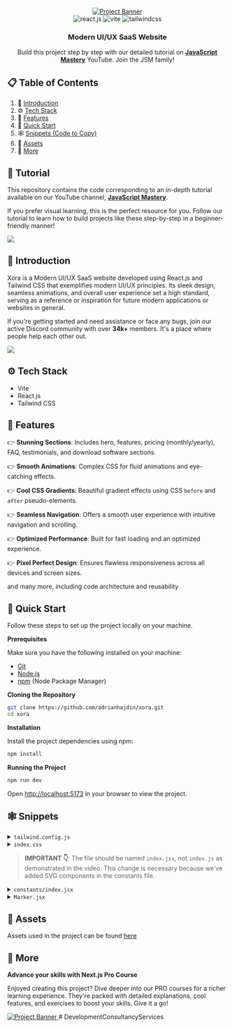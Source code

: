 <div align="center">
  <br />
    <a href="https://youtu.be/ukiGFmZ32YA?feature=shared" target="_blank">
      <img src="https://github.com/user-attachments/assets/a582919b-1bdf-4cb2-af44-69b2159cf109" alt="Project Banner">
    </a>
  <br />

  <div>
    <img src="https://img.shields.io/badge/-React_JS-black?style=for-the-badge&logoColor=white&logo=react&color=61DAFB" alt="react.js" />
    <img src="https://img.shields.io/badge/-Vite-black?style=for-the-badge&logoColor=white&logo=vite&color=646CFF" alt="vite" />
    <img src="https://img.shields.io/badge/-Tailwind_CSS-black?style=for-the-badge&logoColor=white&logo=tailwindcss&color=06B6D4" alt="tailwindcss" />
  </div>

<h3 align="center">Modern UI/UX SaaS Website</h3>

   <div align="center">
     Build this project step by step with our detailed tutorial on <a href="https://www.youtube.com/@javascriptmastery/videos" target="_blank"><b>JavaScript Mastery</b></a> YouTube. Join the JSM family!
    </div>
</div>

## 📋 <a name="table">Table of Contents</a>

1. 🤖 [Introduction](#introduction)
2. ⚙️ [Tech Stack](#tech-stack)
3. 🔋 [Features](#features)
4. 🤸 [Quick Start](#quick-start)
5. 🕸️ [Snippets (Code to Copy)](#snippets)
6. 🔗 [Assets](#links)
7. 🚀 [More](#more)

## 🚨 Tutorial

This repository contains the code corresponding to an in-depth tutorial available on our YouTube
channel, <a href="https://www.youtube.com/@javascriptmastery/videos" target="_blank"><b>JavaScript Mastery</b></a>.

If you prefer visual learning, this is the perfect resource for you. Follow our tutorial to learn how to build projects
like these step-by-step in a beginner-friendly manner!

<a href="https://youtu.be/ukiGFmZ32YA?feature=shared" target="_blank"><img src="https://github.com/sujatagunale/EasyRead/assets/151519281/1736fca5-a031-4854-8c09-bc110e3bc16d" /></a>

## <a name="introduction">🤖 Introduction</a>

Xora is a Modern UI/UX SaaS website developed using React.js and Tailwind CSS that exemplifies modern UI/UX principles.
Its sleek design, seamless animations, and overall user experience set a high standard, serving as a reference or
inspiration for future modern applications or websites in general.

If you're getting started and need assistance or face any bugs, join our active Discord community with over **34k+**
members. It's a place where people help each other out.

<a href="https://discord.com/invite/n6EdbFJ" target="_blank"><img src="https://github.com/sujatagunale/EasyRead/assets/151519281/618f4872-1e10-42da-8213-1d69e486d02e" /></a>

## <a name="tech-stack">⚙️ Tech Stack</a>

- Vite
- React.js
- Tailwind CSS

## <a name="features">🔋 Features</a>

👉 **Stunning Sections**: Includes hero, features, pricing (monthly/yearly), FAQ, testimonials, and download software
sections.

👉 **Smooth Animations**: Complex CSS for fluid animations and eye-catching effects.

👉 **Cool CSS Gradients**: Beautiful gradient effects using CSS `before` and `after` pseudo-elements.

👉 **Seamless Navigation**: Offers a smooth user experience with intuitive navigation and scrolling.

👉 **Optimized Performance**: Built for fast loading and an optimized experience.

👉 **Pixel Perfect Design**: Ensures flawless responsiveness across all devices and screen sizes.

and many more, including code architecture and reusability

## <a name="quick-start">🤸 Quick Start</a>

Follow these steps to set up the project locally on your machine.

**Prerequisites**

Make sure you have the following installed on your machine:

- [Git](https://git-scm.com/)
- [Node.js](https://nodejs.org/en)
- [npm](https://www.npmjs.com/) (Node Package Manager)

**Cloning the Repository**

```bash
git clone https://github.com/adrianhajdin/xora.git
cd xora
```

**Installation**

Install the project dependencies using npm:

```bash
npm install
```

**Running the Project**

```bash
npm run dev
```

Open [http://localhost:5173](http://localhost:5173) in your browser to view the project.

## <a name="snippets">🕸️ Snippets</a>

<details>
<summary><code>tailwind.config.js</code></summary>

```jsx
/** @type {import('tailwindcss').Config} */
export default {
  content: ['./index.html', './src/**/*.{js,ts,jsx,tsx}'],
  theme: {
    extend: {
      colors: {
        p1: '#2EF2FF',
        p2: '#3C52D9',
        p3: '#C8EA80',
        p4: '#EAEDFF',
        p5: '#C4CBF5',
        s1: '#080D27',
        s2: '#0C1838',
        s3: '#334679',
        s4: '#1959AD',
        s5: '#263466',
        black: {
          DEFAULT: '#000000',
          100: '#05091D',
        },
      },
      boxShadow: {
        100: '0px 4px 4px rgba(0, 0, 0, 0.25), 0px 16px 24px rgba(0, 0, 0, 0.25), inset 0px 3px 6px #1959AD',
        200: '0px 4px 4px rgba(0, 0, 0, 0.25), 0px 16px 24px rgba(0, 0, 0, 0.25), inset 0px 4px 10px #3391FF',
        300: '0px 4px 4px rgba(0, 0, 0, 0.25), 0px 16px 24px rgba(0, 0, 0, 0.25), inset 0px 3px 6px #1959AD',
        400: 'inset 0px 2px 4px 0 rgba(255, 255, 255, 0.05)',
        500: '0px 16px 24px rgba(0, 0, 0, 0.25), 0px -14px 48px rgba(40, 51, 111, 0.7)',
      },
      fontFamily: {
        inter: ['Inter', 'sans-serif'],
        poppins: ['Poppins', 'sans-serif'],
      },
      transitionProperty: {
        borderColor: 'border-color',
      },
      spacing: {
        '1/5': '20%',
        '2/5': '40%',
        '3/5': '60%',
        '4/5': '80%',
        '3/20': '15%',
        '7/20': '35%',
        '9/20': '45%',
        '11/20': '55%',
        '13/20': '65%',
        '15/20': '75%',
        '17/20': '85%',
        '19/20': '95%',
        22: '88px',
        100: '100px',
        512: '512px',
        330: '330px',
        388: '388px',
        400: '400px',
        440: '440px',
        640: '640px',
        960: '960px',
        1230: '1230px',
      },
      zIndex: {
        1: '1',
        2: '2',
        4: '4',
      },
      lineHeight: {
        12: '48px',
      },
      borderRadius: {
        14: '14px',
        20: '20px',
        40: '40px',
        half: '50%',
        '7xl': '40px',
      },
      flex: {
        50: '0 0 50%',
        320: '1px 0 320px',
        300: '0 0 300px',
        540: '0 0 540px',
        280: '0 0 280px',
        256: '0 0 256px',
        100: '0 0 100%',
      },
    },
  },
  plugins: [],
};
```

</details>

<details>
<summary><code>index.css</code></summary>

```css
@import url('https://fonts.googleapis.com/css2?family=Inter:ital,opsz,wght@0,14..32,100..900;1,14..32,100..900&family=Poppins:ital,wght@0,100;0,200;0,300;0,400;0,500;0,600;0,700;0,800;0,900;1,100;1,200;1,300;1,400;1,500;1,600;1,700;1,800;1,900&display=swap');

@tailwind base;
@tailwind components;
@tailwind utilities;

@layer base {
  html {
    @apply bg-s1;
  }

  body {
    @apply font-poppins text-[16px] tracking-[-0.03em] text-p5;
  }

  a {
    @apply no-underline;
  }

  img {
    @apply block max-w-full;
  }

  button {
    @apply bg-none tracking-[-0.03em];
  }

  input {
    @apply tracking-[-0.03em];
  }
}

@layer utilities {
  /* START of Typography */
  .h-num {
    @apply font-inter text-[72px] font-bold leading-[84px];
  }

  .h1 {
    @apply text-[84px] font-black leading-[84px] tracking-[-0.03em];
  }

  .h2 {
    @apply text-[64px] font-black leading-[64px];
  }

  .h3 {
    @apply text-[48px] font-semibold leading-[56px] tracking-[-0.02em];
  }

  .h4 {
    @apply text-[40px] font-semibold leading-[52px];
  }

  .h5 {
    @apply text-[32px] font-semibold leading-[40px];
  }

  .h6 {
    @apply text-[24px] font-medium leading-[36px];
  }

  .body-1 {
    @apply text-[22px] leading-[36px];
  }

  .body-2 {
    @apply text-[18px] font-semibold leading-[32px];
  }

  .body-3 {
    @apply text-[16px] leading-[28px] tracking-[0.02em];
  }

  .base {
    @apply text-[16px] font-medium leading-[24px] tracking-[0.03em];
  }

  .base-bold {
    @apply text-[16px] font-bold leading-[24px];
  }

  .base-small {
    @apply text-[14px] font-semibold leading-[18px] tracking-[0.03em];
  }

  .small-1 {
    @apply text-[14px] font-semibold leading-[18px] tracking-[0.03em];
  }

  .small-2 {
    @apply text-[12px] font-bold leading-[16px] tracking-[0.3em];
  }

  .small-compact {
    @apply text-[12px] font-semibold leading-[18px] tracking-[0.03em];
  }

  /* END of Typography */
  /* START of Gradients */
  .g1 {
    background: linear-gradient(rgba(196, 203, 245, 0.5), transparent);
  }

  .g2 {
    background: linear-gradient(#3062a3, #19549f);
  }

  .g3 {
    background: linear-gradient(#3c52d9, #0c1838);
  }

  .g4 {
    background: linear-gradient(#253575, #162561);
  }

  .g5 {
    background: linear-gradient(#334679, #162561);
  }

  .g6 {
    background: linear-gradient(#334679, #0c1838);
  }

  .g7 {
    background: linear-gradient(#1b275a, #0e1434);
  }

  .g8 {
    background: linear-gradient(to right, transparent, #2ef2ff, transparent);
  }

  .g9 {
    background: linear-gradient(#080d27, transparent);
  }

  /* END of Gradients */
  /* START of Common */
  .container {
    @apply mx-auto max-w-[1252px] px-16 max-xl:px-10 max-lg:px-6 max-sm:px-4;
  }

  .caption {
    @apply small-2 mb-5 uppercase text-p3;
  }

  .scroll-hide::-webkit-scrollbar {
    display: none;
  }

  .scroll-hide {
    -ms-overflow-style: none; /* IE and Edge */
    scrollbar-width: none; /* Firefox */
  }

  /* END of Common */
  /* START of Header */
  .nav-active {
    @apply text-p3;
  }

  .nav-li {
    @apply relative flex flex-1 items-center justify-between max-lg:flex-col max-lg:items-start;
  }

  .nav-logo {
    @apply relative flex flex-1 items-center justify-center;
  }

  .dot {
    @apply size-1.5 rounded-full bg-p2 max-lg:hidden;
  }

  .sidebar-before {
    @apply max-lg:before:absolute max-lg:before:-right-64 max-lg:before:top-2/5 max-lg:before:h-[440px] max-lg:before:w-[252px] max-lg:before:bg-s4 max-lg:before:blur-[200px] max-lg:before:content-[''];
  }

  /* END of Header */
  /* START of Hero */
  .hero-img_res {
    @apply max-lg:-top-40 max-lg:left-[calc(50%-280px)] max-lg:w-[1160px] max-md:bottom-[-590px] max-md:left-[calc(50%-390px)] max-md:top-auto;
  }

  /* END of Hero */
  /*START of Custom Button*/
  .inner-before {
    @apply before:g7 before:absolute before:inset-0 before:opacity-0 before:transition-opacity before:duration-500 before:content-[''];
  }

  .glow-before {
    @apply before:g8 before:absolute before:left-2/5 before:top-0 before:z-4 before:h-0.5 before:w-3/5 before:opacity-0 before:transition-all before:duration-500 before:content-[''] group-hover:before:left-4 group-hover:before:opacity-40;
  }

  .glow-after {
    @apply after:g8 after:absolute after:bottom-0 after:left-4 after:z-4 after:h-0.5 after:w-7/20 after:opacity-0 after:transition-all after:duration-500 after:content-[''] group-hover:after:left-3/5 group-hover:after:opacity-40;
  }

  /*END of Custom Button*/
  /* START of Feature */
  .feature-after {
    @apply after:g1 after:absolute after:right-0 after:top-0 after:h-full after:w-1/2 after:mix-blend-soft-light after:content-[''] max-md:after:hidden;
  }

  /* END of Feature */
  /* START of Pricing */
  .pricing-head_before {
    @apply before:absolute before:-bottom-44 before:left-1/5 before:h-96 before:w-13/20 before:bg-s4/50 before:blur-[200px] before:content-[''];
  }

  .pricing-head_btn {
    @apply base-bold relative z-2 h-16 flex-1 uppercase text-p5 transition-colors duration-500 hover:text-p4;
  }

  .pricing-head_btn_before {
    @apply before:absolute before:-top-16 before:left-9 before:right-9 before:bg-s4 before:blur-xl before:content-[""];
  }

  .pricing-bg {
    @apply pointer-events-none absolute -bottom-16 left-[calc(50%-480px)] z-2 mx-auto w-960;
  }

  .pricing-plan_first {
    @apply first:rounded-bl-3xl first:rounded-tl-3xl lg:first:border-r-0;
  }

  .pricing-plan_last {
    @apply last:rounded-br-3xl last:rounded-tr-3xl lg:last:border-l-0;
  }

  .pricing-plan_odd {
    @apply odd:border-s3 odd:bg-s1 lg:odd:mt-12;
  }

  .pricing-plan_even {
    @apply even:g7 even:rounded-bl-3xl even:rounded-br-3xl even:rounded-tl-3xl even:rounded-tr-3xl even:border-s4;
  }

  /* END of Pricing */
  /* START of FAQ */
  .faq-line_after {
    @apply after:absolute after:-top-1.5 after:left-[calc(50%-5px)] after:z-4 after:size-2.5 after:rounded-half after:border-2 after:border-s2 after:bg-s1 after:content-[''];
  }

  .faq-glow_before {
    @apply before:absolute before:left-[calc(50%-160px)] before:top-[-160px] before:size-[320px] before:bg-s4/25 before:mix-blend-soft-light before:blur-[200px] before:content-[''];
  }

  .faq-icon {
    @apply before:absolute before:h-0.5 before:w-3 before:bg-p3 before:content-[''] after:absolute after:h-0.5 after:w-3 after:rotate-90 after:bg-p3 after:transition-all after:duration-500 after:content-[''];
  }

  /* END of FAQ */
  /* START of Testimonials */
  .testimonials_head-res {
    @apply max-2xl:mr-6 max-xl:mr-3 max-lg:mx-auto max-lg:mb-36 max-lg:max-w-330 max-lg:text-center max-md:mb-24 max-md:max-w-52;
  }

  .testimonials_inner-before {
    @apply before:pointer-events-none before:absolute before:-top-28 before:left-[calc(50%-1px)] before:h-[calc(100%+218px)] before:w-0.5 before:bg-s2 before:content-[''] before:max-lg:top-0 before:max-lg:h-full before:max-md:hidden;
  }

  .testimonials_inner-after {
    @apply after:pointer-events-none after:absolute after:-bottom-52 after:left-[calc(50%-1px)] after:h-24 after:w-0.5 after:bg-s5 after:content-[''] after:max-lg:-bottom-24 after:max-md:hidden;
  }

  .testimonials_group-after {
    @apply after:pointer-events-none after:absolute after:-bottom-[212px] after:left-[calc(50%-5px)] after:z-2 after:size-2.5 after:rounded-half after:border-2 after:border-s5 after:bg-s1 after:content-[''] max-lg:after:-bottom-[102px] max-md:after:hidden;
  }

  /* END of Testimonials */
  /*  START of Download*/
  .download_tech-link_last-before {
    @apply last:relative last:before:pointer-events-none last:before:absolute last:before:left-full last:before:top-[calc(50%-1px)] last:before:mr-6 last:before:h-0.5 last:before:w-[140px] last:before:bg-s5 last:before:content-[''] last:before:max-xl:w-[105px] last:before:max-lg:w-[80px] last:before:max-md:hidden;
  }

  .download_tech-link_last-after {
    @apply last:after:pointer-events-none last:after:absolute last:after:left-[223px] last:after:top-[calc(50%-5px)] last:after:z-2 last:after:size-2.5 last:after:rounded-half last:after:border-2 last:after:border-s5 last:after:bg-s1 last:after:content-[''] last:after:max-xl:left-[187px] last:after:max-lg:left-[163px] last:after:max-md:hidden;
  }

  .download_tech-icon {
    @apply relative z-2 flex size-full items-center justify-center transition-all duration-500;
  }

  .download_tech-icon_before {
    @apply before:absolute before:inset-1.5 before:rounded-half before:bg-s2 before:content-[''] hover:border-s4;
  }

  .download_tech-link:hover .download_tech-icon svg path {
    @apply fill-p1;
  }

  .download_preview-before {
    @apply before:g8 before:absolute before:-top-0.5 before:right-6 before:h-0.5 before:w-[63.2%] before:opacity-40 before:content-[''];
  }

  .download_preview-after {
    @apply after:g8 after:absolute after:-bottom-0.5 after:left-6 after:h-0.5 after:w-[42.2%] after:opacity-40 after:content-[''];
  }

  .download_preview-dot {
    @apply absolute top-6 size-2.5 rounded-half;
  }

  /*  END of Download*/
  /*  START of Footer */
  .legal-after {
    @apply after:absolute after:-right-5 after:top-[calc(50%-1px)] after:h-0.5 after:w-0.5 after:rounded-half after:bg-p2 after:content-[''];
  }

  .social-icon {
    @apply flex size-10 items-center justify-center rounded-full border-2 border-s4/25 bg-s1/5 transition-all duration-500 hover:border-s4;
  }

  /*  END of Footer*/
}
```

</details>

> **IMPORTANT 👇**: The file should be named `index.jsx`, not `index.js` as demonstrated in the video. This change is necessary because we've added SVG components in the constants file.

<details>
<summary><code>constants/index.jsx</code></summary>

```jsx
export const features = [
  {
    id: '0',
    icon: '/images/feature-1.png',
    caption: 'Easy integration',
    title: 'Work smarter not harder',
    text: "With Xora, tedious tasks are history. Automation and smart processes bring your productivity to new heights. It's like having an extra cup of coffee, but without the jitters.",
    button: {
      icon: '/images/magictouch.svg',
      title: 'Watch the demo',
    },
  },
  {
    id: '1',
    icon: '/images/feature-2.png',
    caption: 'Secure & trustworthy',
    title: 'Sleep easy, we got your back',
    text: 'Your data security is our priority. With state-of-the-art encryption and robust privacy controls, Xora helps keeps your information secure and locked up tighter than Fort Knox.',
    button: {
      icon: '/images/docs.svg',
      title: 'Read the docs',
    },
  },
];

export const details = [
  {
    id: '0',
    icon: '/images/detail-1.png',
    title: 'AI automated video editing',
  },
  {
    id: '1',
    icon: '/images/detail-2.png',
    title: 'Collaborate with your team',
  },
  {
    id: '2',
    icon: '/images/detail-3.png',
    title: 'Ultra fast cloud-engine',
  },
  {
    id: '3',
    icon: '/images/detail-4.png',
    title: '24 / 7 Customer support',
  },
];

export const faq = [
  {
    id: '0',
    question: 'How easy is it to setup Xora?',
    answer:
      'Absolutely! Not only you can upgrade your plan at any time but you also get a prorated discount giving you maximum value for your subscription.',
  },
  {
    id: '1',
    question: 'Can I integrate Xora with other platforms?',
    answer:
      'Absolutely! Not only you can upgrade your plan at any time but you also get a prorated discount giving you maximum value for your subscription.',
  },
  {
    id: '2',
    question: 'How often do you add new content?',
    answer:
      'Absolutely! Not only you can upgrade your plan at any time but you also get a prorated discount giving you maximum value for your subscription.',
  },
  {
    id: '3',
    question: 'What your refund policy?',
    answer:
      'Absolutely! Not only you can upgrade your plan at any time but you also get a prorated discount giving you maximum value for your subscription.',
  },
  {
    id: '4',
    question: 'Do you have corporate plans?',
    answer:
      'Absolutely! Not only you can upgrade your plan at any time but you also get a prorated discount giving you maximum value for your subscription.',
  },
  {
    id: '5',
    question: 'What happens when I’m out of storage?',
    answer:
      'Absolutely! Not only you can upgrade your plan at any time but you also get a prorated discount giving you maximum value for your subscription.',
  },
  {
    id: '6',
    question: 'Can I upgrade my plan?',
    answer:
      'Absolutely! Not only you can upgrade your plan at any time but you also get a prorated discount giving you maximum value for your subscription.',
  },
  {
    id: '7',
    question: 'How do I invite my team?',
    answer:
      'Absolutely! Not only you can upgrade your plan at any time but you also get a prorated discount giving you maximum value for your subscription.',
  },
  {
    id: '8',
    question: 'Do you offer training for individuals and teams?',
    answer:
      'Absolutely! Not only you can upgrade your plan at any time but you also get a prorated discount giving you maximum value for your subscription.',
  },
  {
    id: '9',
    question: 'I’m locked out of my account what do I do?',
    answer:
      'Absolutely! Not only you can upgrade your plan at any time but you also get a prorated discount giving you maximum value for your subscription.',
  },
];

export const plans = [
  {
    id: '0',
    title: 'Core',
    priceMonthly: 19,
    priceYearly: 12,
    caption: 'Best for solo creators',
    features: [
      '100MB Cloud storage',
      '100+ prompt templates',
      '5 projects',
      '24/7 support',
    ],
    icon: '/images/circle.svg',
    logo: '/images/plan-1.png',
  },
  {
    id: '1',
    title: 'Overdrive',
    priceMonthly: 79,
    priceYearly: 59,
    caption: 'Most popular plan',
    features: [
      'All Starter features',
      '1TB additional storage',
      'Unlimited projects',
      'Analytics',
    ],
    icon: '/images/triangle.svg',
    logo: '/images/plan-2.png',
  },
  {
    id: '2',
    title: 'Team',
    priceMonthly: 39,
    priceYearly: 29,
    caption: 'Exclusively for teams',
    features: [
      'All Overdrive features',
      '10TB additional storage',
      '50% off per member',
      'Real-time collaboration',
    ],
    icon: '/images/hexagon.svg',
    logo: '/images/plan-3.png',
  },
];

export const testimonials = [
  {
    id: '0',
    name: 'Jessica Saunders',
    role: 'Globalnomads',
    avatarUrl: '/images/testimonials/jessica-saunders.png',
    comment:
      "Xora's customer support is second to none! They’re like my tech superheroes, always there when I need them.",
  },
  {
    id: '1',
    name: 'Mark Erixon',
    role: 'Vid capital intl',
    avatarUrl: '/images/testimonials/mark-erixon.png',
    comment:
      "I was skeptical at first, but now I can't imagine our content operations without it. It's that impactful.",
  },
  {
    id: '2',
    name: 'Melanie Hurst',
    role: 'Cyberleap',
    avatarUrl: '/images/testimonials/melanie-hurst.png',
    comment:
      "Adopting this software was a breeze. It's made everyday tasks so much simpler.",
  },
  {
    id: '3',
    name: 'Alicia Barker',
    role: 'Cyberleap',
    avatarUrl: '/images/testimonials/alicia-barker.png',
    comment:
      "The analytics feature is like having a personal fortune teller. It's been instrumental in guiding our business decisions.",
  },
  {
    id: '4',
    name: 'Becky Snider',
    role: 'Floclips',
    avatarUrl: '/images/testimonials/becky-snider.png',
    comment:
      "Switched to Xora last month, and I'm already seeing results. Best decision for our team!",
  },
  {
    id: '5',
    name: 'Jim Bradley',
    role: 'Vid capital intl',
    avatarUrl: '/images/testimonials/jim-bradley.png',
    comment:
      'The efficiency boost is undeniable. This platform has transformed our workflow, forever.',
  },
];

export const logos = [
  {
    id: '0',
    title: 'Afterpay',
    url: '/images/logos/afterpay.svg',
    width: 156,
    height: 48,
  },
  {
    id: '1',
    title: 'Amplitude',
    url: '/images/logos/amplitude.svg',
    width: 194,
    height: 48,
  },
  {
    id: '2',
    title: 'Sonos',
    url: '/images/logos/sonos.svg',
    width: 115,
    height: 48,
  },
  {
    id: '3',
    title: 'Maze',
    url: '/images/logos/maze.svg',
    width: 142,
    height: 48,
  },
  {
    id: '4',
    title: 'Drips',
    url: '/images/logos/drips.svg',
    width: 77,
    height: 48,
  },
];

export const Ios = () => {
  return (
    <svg
      width="32"
      height="32"
      viewBox="0 0 32 32"
      fill="none"
      xmlns="http://www.w3.org/2000/svg"
    >
      <path
        d="M24.9404 17.0175C24.9566 15.791 25.2903 14.5884 25.9105 13.5217C26.5307 12.4549 27.4173 11.5586 28.4876 10.9162C27.8077 9.96818 26.9106 9.18798 25.8677 8.63759C24.8249 8.0872 23.6649 7.78178 22.48 7.74559C19.9523 7.48658 17.5019 9.22215 16.2138 9.22215C14.9009 9.22215 12.9177 7.77131 10.7822 7.8142C9.40087 7.85777 8.05467 8.2499 6.87475 8.95239C5.69483 9.65487 4.72143 10.6438 4.04939 11.8227C1.13826 16.7431 3.3097 23.9744 6.09832 27.9516C7.49352 29.8992 9.12411 32.0746 11.2577 31.9975C13.3456 31.913 14.1253 30.6978 16.6456 30.6978C19.1424 30.6978 19.874 31.9975 22.0509 31.9484C24.2912 31.9129 25.7028 29.9922 27.049 28.0262C28.0514 26.6385 28.8228 25.1048 29.3345 23.4819C28.0329 22.9445 26.9222 22.0449 26.1408 20.8954C25.3594 19.7458 24.942 18.3971 24.9404 17.0175Z"
        fill="#EAEDFF"
      />
      <path
        d="M20.829 5.12933C22.0505 3.69777 22.6523 1.85774 22.5066 0C20.6403 0.191354 18.9165 1.0621 17.6784 2.43873C17.0731 3.11126 16.6095 3.89365 16.3141 4.74119C16.0187 5.58873 15.8973 6.4848 15.9569 7.37817C16.8903 7.38755 17.8138 7.19004 18.6577 6.8005C19.5017 6.41097 20.244 5.83956 20.829 5.12933Z"
        fill="#EAEDFF"
      />
    </svg>
  );
};

export const Android = () => {
  return (
    <svg
      width="33"
      height="32"
      viewBox="0 0 33 32"
      fill="none"
      xmlns="http://www.w3.org/2000/svg"
    >
      <path
        d="M4.74 0.0459256L22.8329 10.1427L18.5589 14.2804L4.37614 0.543765C4.12087 0.295202 4.41704 -0.131925 4.72872 0.0394973L4.74 0.0459256Z"
        fill="#EAEDFF"
      />
      <path
        d="M1.8335 30.0342V1.96373C1.83368 1.90283 1.85161 1.84334 1.88505 1.79272C1.91848 1.7421 1.96592 1.70261 2.02142 1.67919C2.07692 1.65577 2.13801 1.64947 2.19703 1.66108C2.25606 1.67269 2.31038 1.70169 2.3532 1.74445L16.7828 15.9997L2.3532 30.2534C2.31038 30.2962 2.25606 30.3252 2.19703 30.3368C2.13801 30.3484 2.07692 30.3421 2.02142 30.3187C1.96592 30.2953 1.91848 30.2558 1.88505 30.2052C1.85161 30.1545 1.83368 30.0951 1.8335 30.0342Z"
        fill="#EAEDFF"
      />
      <path
        d="M4.37775 31.4555C4.12108 31.7041 4.41724 32.1312 4.73033 31.9598L4.74161 31.9534L22.8331 21.8566L18.5591 17.7175L4.37775 31.4555Z"
        fill="#EAEDFF"
      />
      <path
        d="M25.0844 11.3955L30.1368 14.214C31.5112 14.9832 31.5112 17.016 30.1368 17.7853L25.0844 20.6016L20.3338 15.9996L25.0844 11.3955Z"
        fill="#EAEDFF"
      />
    </svg>
  );
};

export const Windows = () => {
  return (
    <svg
      width="33"
      height="32"
      viewBox="0 0 33 32"
      fill="none"
      xmlns="http://www.w3.org/2000/svg"
    >
      <path
        d="M17.674 2.64859L29.4077 0.0307338C30.3171 -0.165605 31.1678 0.603406 31.1678 1.63418V12.7273C31.1678 13.6272 30.5078 14.3635 29.7011 14.3635H17.9674C17.1607 14.3635 16.5006 13.6272 16.5006 12.7273V4.25204C16.5006 3.46669 16.9846 2.79585 17.674 2.64859Z"
        fill="#EAEDFF"
      />
      <path
        d="M17.674 29.3507L29.4077 31.9686C30.3171 32.1649 31.1678 31.3959 31.1678 30.3651V19.272C31.1678 18.3721 30.5078 17.6358 29.7011 17.6358H17.9674C17.1607 17.6358 16.5006 18.3721 16.5006 19.272V27.7473C16.5006 28.5326 16.9846 29.2035 17.674 29.3507Z"
        fill="#EAEDFF"
      />
      <path
        d="M11.7925 3.82676L2.99217 5.90466C2.31748 6.06827 1.8335 6.73912 1.8335 7.50811V12.7275C1.8335 13.6273 2.49352 14.3636 3.30021 14.3636H12.1005C12.9072 14.3636 13.5672 13.6273 13.5672 12.7275V5.41383C13.5672 4.38305 12.7018 3.5977 11.7925 3.82676Z"
        fill="#EAEDFF"
      />
      <path
        d="M2.99217 26.0948L11.7925 28.1727C12.7018 28.4018 13.5672 27.6164 13.5672 26.5856V19.272C13.5672 18.3721 12.9072 17.6358 12.1005 17.6358H3.30021C2.49352 17.6358 1.8335 18.3721 1.8335 19.272V24.4913C1.8335 25.2603 2.31748 25.9312 2.99217 26.0948Z"
        fill="#EAEDFF"
      />
    </svg>
  );
};

export const Web = () => {
  return (
    <svg
      width="33"
      height="32"
      viewBox="0 0 33 32"
      fill="none"
      xmlns="http://www.w3.org/2000/svg"
    >
      <path
        d="M12.5484 0.847986C11.8284 2.95995 11.3164 5.15192 10.9164 7.34388C14.6285 6.92789 18.3727 6.92789 22.0848 7.34388C21.6848 5.15192 21.1728 2.97595 20.4528 0.847986C20.4307 0.759613 20.4238 0.686493 20.4164 0.607564C20.4131 0.572174 20.4097 0.535616 20.4048 0.495992C19.1567 0.191997 17.8447 0 16.5006 0C15.1405 0 13.8445 0.191997 12.5804 0.495992C12.5741 0.546895 12.5728 0.592737 12.5715 0.637543C12.5696 0.7054 12.5677 0.770896 12.5484 0.847986Z"
        fill="#EAEDFF"
      />
      <path
        d="M24.8211 7.67982C26.8852 8.03181 28.9172 8.52781 30.9333 9.1358C29.3493 5.82385 26.6771 3.15189 23.365 1.56792C23.989 3.56789 24.485 5.61585 24.8211 7.67982Z"
        fill="#EAEDFF"
      />
      <path
        d="M9.54034 30.2556C9.51633 30.2556 9.48833 30.2636 9.46033 30.2716C9.43233 30.2796 9.40433 30.2876 9.38033 30.2876C6.27619 28.7517 3.74809 26.2077 2.19602 23.1037C2.19602 23.0797 2.20402 23.0517 2.21202 23.0237C2.22002 22.9957 2.22802 22.9677 2.22802 22.9437C4.1801 23.5197 6.19619 23.9517 8.19628 24.2877C8.54829 26.3037 8.96431 28.3037 9.54034 30.2556Z"
        fill="#EAEDFF"
      />
      <path
        d="M30.8053 23.1197C29.2213 26.3037 26.5811 28.8797 23.365 30.4316C23.973 28.3997 24.485 26.3517 24.8211 24.2877C26.8372 23.9517 28.8212 23.5197 30.7733 22.9437C30.7637 22.9823 30.7772 23.0208 30.7896 23.0558C30.7977 23.079 30.8053 23.1006 30.8053 23.1197Z"
        fill="#EAEDFF"
      />
      <path
        d="M9.54041 1.74401C8.96438 3.69598 8.54836 5.67994 8.21235 7.69591C6.14826 8.01591 4.10017 8.5279 2.06808 9.13589C3.62015 5.91994 6.19626 3.27998 9.3804 1.69601C9.4044 1.69601 9.4324 1.70801 9.4604 1.72001C9.4884 1.73201 9.51641 1.74401 9.54041 1.74401Z"
        fill="#EAEDFF"
      />
      <path
        d="M7.84432 21.5836C5.63622 21.1836 3.46013 20.6716 1.34804 19.9516C1.27094 19.9324 1.20545 19.9305 1.13759 19.9286C1.09278 19.9273 1.04693 19.926 0.996021 19.9196C0.692008 18.6557 0.5 17.3597 0.5 15.9997C0.5 14.6557 0.692008 13.3437 0.996021 12.0958C1.03565 12.0908 1.07221 12.0874 1.1076 12.0841C1.18653 12.0767 1.25966 12.0699 1.34804 12.0478C3.47613 11.3438 5.63622 10.8158 7.84432 10.4158C7.4443 14.1277 7.4443 17.8717 7.84432 21.5836Z"
        fill="#EAEDFF"
      />
      <path
        d="M32.005 19.9196C32.309 18.6557 32.501 17.3597 32.501 15.9997C32.501 14.6557 32.309 13.3597 32.005 12.0958C31.877 12.0958 31.781 12.0798 31.653 12.0478C29.5409 11.3278 27.3488 10.8158 25.1567 10.4158C25.5727 14.1277 25.5727 17.8717 25.1567 21.5836C27.3488 21.1836 29.5249 20.6556 31.653 19.9516C31.7301 19.9324 31.7956 19.9305 31.8635 19.9286C31.9083 19.9273 31.9541 19.926 32.005 19.9196Z"
        fill="#EAEDFF"
      />
      <path
        d="M22.0848 24.6554C21.6848 26.8633 21.1728 29.0393 20.4528 31.1513C20.4307 31.2396 20.4238 31.3128 20.4164 31.3917C20.4131 31.4271 20.4097 31.4636 20.4048 31.5033C19.1567 31.8073 17.8447 31.9993 16.5006 31.9993C15.1405 31.9993 13.8445 31.8073 12.5804 31.5033C12.5741 31.4524 12.5728 31.4065 12.5715 31.3617C12.5696 31.2939 12.5677 31.2284 12.5484 31.1513C11.8444 29.0233 11.3164 26.8633 10.9164 24.6554C12.7724 24.8634 14.6285 25.0074 16.5006 25.0074C18.3727 25.0074 20.2448 24.8634 22.0848 24.6554Z"
        fill="#EAEDFF"
      />
      <path
        d="M10.4793 22.0209C14.4812 22.5258 18.5205 22.5258 22.5224 22.0209C23.0274 18.0192 23.0274 13.9802 22.5224 9.97847C18.5205 9.47358 14.4812 9.47358 10.4793 9.97847C9.97434 13.9802 9.97434 18.0192 10.4793 22.0209Z"
        fill="#EAEDFF"
      />
    </svg>
  );
};

export const links = [
  {
    id: '0',
    title: 'Ios',
    icon: <Ios />,
    url: '#',
  },
  {
    id: '1',
    title: 'Android',
    icon: <Android />,
    url: '#',
  },
  {
    id: '2',
    title: 'Windows',
    icon: <Windows />,
    url: '#',
  },
  {
    id: '3',
    title: 'Web',
    icon: <Web />,
    url: '#',
  },
];

export const socials = [
  {
    id: '0',
    title: 'x',
    icon: '/images/socials/x.svg',
    url: '#',
  },
  {
    id: '1',
    title: 'Threads',
    icon: '/images/socials/threads.svg',
    url: '#',
  },
  {
    id: '2',
    title: 'Instagram',
    icon: '/images/socials/instagram.svg',
    url: '#',
  },
  {
    id: '3',
    title: 'Discord',
    icon: '/images/socials/discord.svg',
    url: '#',
  },
];
```

</details>

<details>
<summary><code>Marker.jsx</code></summary>

```jsx
const Marker = ({ fill }) => {
  return (
    <svg
      width="8"
      height="22"
      viewBox="0 0 8 22"
      fill="none"
      xmlns="http://www.w3.org/2000/svg"
    >
      <path
        fillRule="evenodd"
        clipRule="evenodd"
        d="M2.5 0H0.5V4V18V22H2.5V16.25L7.63991 11.7526C8.09524 11.3542 8.09524 10.6458 7.63991 10.2474L2.5 5.75V0Z"
        fill={fill || '#2EF2FF'}
      />
    </svg>
  );
};

export default Marker;

```

</details>

## <a name="links">🔗 Assets</a>

Assets used in the project can be
found [here](https://drive.google.com/file/d/1u-l3p3qCnrwmWq5-bG7OkfCXFPYM9t5z/view?usp=sharing)

## <a name="more">🚀 More</a>

**Advance your skills with Next.js Pro Course**

Enjoyed creating this project? Dive deeper into our PRO courses for a richer learning experience. They're packed with detailed explanations, cool features, and exercises to boost your skills. Give it a go!

<a href="https://www.jsmastery.pro/ultimate-next-course" target="_blank">
<img src="https://i.ibb.co/804sPK6/Image-720.png" alt="Project Banner">
</a>
#   D e v e l o p m e n t C o n s u l t a n c y S e r v i c e s  
 